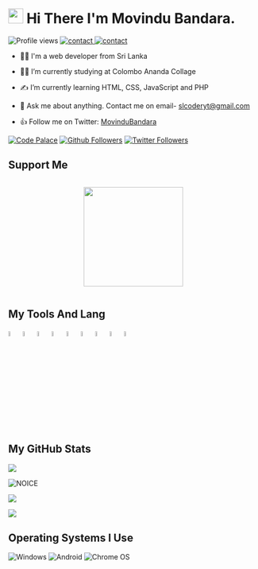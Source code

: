 # <img src="https://raw.githubusercontent.com/MartinHeinz/MartinHeinz/master/wave.gif" width="30px"> Hi There I'm Movindu Bandara. 

![Profile views](https://gpvc.arturio.dev/Movindu-tb)  <a href="https://t.me/movindubandara"> ![contact](https://img.shields.io/badge/Contact%20me-On%20Telegram-blue) </a>
<a href="http://www.slcoder.cf">![contact](https://img.shields.io/badge/Visit%20Web-www.slcoder.cf-red) </a>

- 👨‍💻 I'm a web developer from Sri Lanka

- 👩‍🎓 I’m currently studying at Colombo Ananda Collage

- ✍ I’m currently learning HTML, CSS, JavaScript and PHP

- 💬 Ask me about anything. Contact me on email- slcoderyt@gmail.com

- 👍 Follow me on Twitter:  <a href="https://twitter.com/MovinduBandara">MovinduBandara</a>

[![Code Palace](https://img.shields.io/youtube/channel/subscribers/UCtkdVxQcNg7uOOixcyEDYrA?label=SL%20Coder&style=social)](https://www.youtube.com/channel/UCtkdVxQcNg7uOOixcyEDYrA)
[![Github Followers](https://img.shields.io/github/followers/Movindu-tb?style=social)](https://github.com/Movindu-tb)
[![Twitter Followers](https://img.shields.io/twitter/follow/MovinduBandara?label=Followers&style=social)](https://twitter.com/MovinduB)



## Support Me
<div class="separator" style="clear: both;"><a href="https://ko-fi.com/movindu" style="display: block; padding: 1em 0px; text-align: center;" target="_blank"><img alt="" border="0" data-original-height="587" data-original-width="3050" src="https://1.bp.blogspot.com/-E4cqKnqxBlE/YVKl-DBdzFI/AAAAAAAAAto/J7n6837BSnQUsVqBmvZSXv7CTeYAUadcQCNcBGAsYHQ/s200/BuyMeACoffee_Red%25402x.png" width="200" /></a></div>

## My Tools And Lang 

  <code><img width="5%"  src="https://www.vectorlogo.zone/logos/w3_html5/w3_html5-icon.svg"></code>
    <code><img width="5%"  src="https://www.vectorlogo.zone/logos/w3_css/w3_css-icon.svg"></code>
  <code><img width="5%"  src="https://www.vectorlogo.zone/logos/javascript/javascript-icon.svg"></code>
  <code><img width="5%"  src="https://www.vectorlogo.zone/logos/python/python-icon.svg"></code>
      <code><img width="5%"  src="https://www.vectorlogo.zone/logos/nodejs/nodejs-icon.svg"></code>
        <code><img width="5%"  src="https://www.vectorlogo.zone/logos/sass-lang/sass-lang-icon.svg"></code>
    <code><img width="5%"  src="https://www.vectorlogo.zone/logos/github/github-icon.svg"></code>
  <code><img width="5%"  src="https://www.vectorlogo.zone/logos/git-scm/git-scm-icon.svg"></code>
    <code><img width="5%"  src="https://www.vectorlogo.zone/logos/gitlab/gitlab-icon.svg"></code>


##  My GitHub Stats 

<p ><a href="https://github.com/anuraghazra/github-readme-stats"><img src="https://github-readme-stats.vercel.app/api?username=Movindu-tb" /></a></p>

![NOICE](https://github-readme-stats.vercel.app/api/top-langs/?username=Movindu-tb&theme=white_icons=true)

<p><img src="https://github-profile-trophy.vercel.app/?username=Movindu-tb"></p>


<a href="https://github.com/denvercoder1/github-readme-streak-stats"><img src="https://github-readme-streak-stats.herokuapp.com/?user=Movindu-tb"></a>
</p>

## Operating Systems I Use

![Windows](https://img.shields.io/badge/Windows-0078D6?style=for-the-badge&logo=windows&logoColor=white)
![Android](https://img.shields.io/badge/Android-3DDC84?style=for-the-badge&logo=android&logoColor=white)
![Chrome OS](https://img.shields.io/badge/chrome%20os-3d89fc?style=for-the-badge&logo=google%20chrome&logoColor=white)
